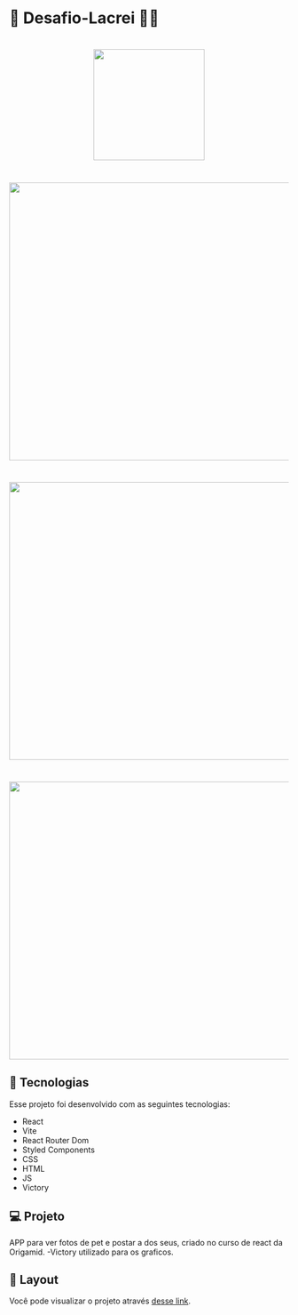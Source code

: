 # 🐾 Desafio-Lacrei 🐾🐾

<h1 align="center">
  <img  src="" width="200px" />
</h1>


<h1 align="center">
  <img  src="" width="1000px" height="500px"/>
</h1>

<h1 align="center">
  <img  src="" width="1000px" height="500px"/>
</h1>

<h1 align="center">
  <img  src="" width="1000px" height="500px"/>
</h1>


## 🚀 Tecnologias

Esse projeto foi desenvolvido com as seguintes tecnologias:

  - React
  - Vite
  - React Router Dom
  - Styled Components
  - CSS 
  - HTML
  - JS
  - Victory

## 💻 Projeto
  APP para ver fotos de pet e postar a dos seus, criado no curso de react da Origamid. 
  -Victory utilizado para os graficos.
                                                                 
## 🔖 Layout
Você pode visualizar o projeto  através [desse link](https://petstagram-livid.vercel.app/).
